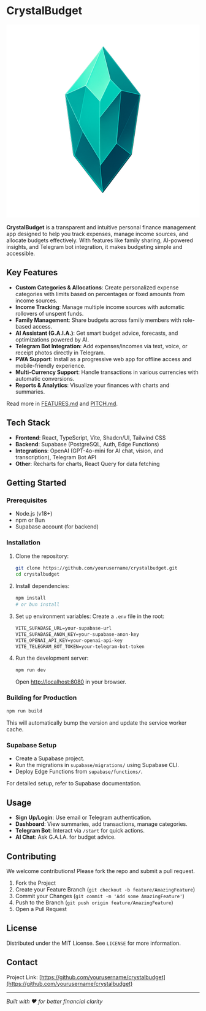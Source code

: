 # CrystalBudget

![CrystalBudget Logo](src/assets/crystal-logo.png)

**CrystalBudget** is a transparent and intuitive personal finance management app designed to help you track expenses, manage income sources, and allocate budgets effectively. With features like family sharing, AI-powered insights, and Telegram bot integration, it makes budgeting simple and accessible.

## Key Features

- **Custom Categories & Allocations**: Create personalized expense categories with limits based on percentages or fixed amounts from income sources.
- **Income Tracking**: Manage multiple income sources with automatic rollovers of unspent funds.
- **Family Management**: Share budgets across family members with role-based access.
- **AI Assistant (G.A.I.A.)**: Get smart budget advice, forecasts, and optimizations powered by AI.
- **Telegram Bot Integration**: Add expenses/incomes via text, voice, or receipt photos directly in Telegram.
- **PWA Support**: Install as a progressive web app for offline access and mobile-friendly experience.
- **Multi-Currency Support**: Handle transactions in various currencies with automatic conversions.
- **Reports & Analytics**: Visualize your finances with charts and summaries.

Read more in [FEATURES.md](FEATURES.md) and [PITCH.md](PITCH.md).

## Tech Stack

- **Frontend**: React, TypeScript, Vite, Shadcn/UI, Tailwind CSS
- **Backend**: Supabase (PostgreSQL, Auth, Edge Functions)
- **Integrations**: OpenAI (GPT-4o-mini for AI chat, vision, and transcription), Telegram Bot API
- **Other**: Recharts for charts, React Query for data fetching

## Getting Started

### Prerequisites

- Node.js (v18+)
- npm or Bun
- Supabase account (for backend)

### Installation

1. Clone the repository:
   ```bash
   git clone https://github.com/yourusername/crystalbudget.git
   cd crystalbudget
   ```

2. Install dependencies:
   ```bash
   npm install
   # or bun install
   ```

3. Set up environment variables:
   Create a `.env` file in the root:
   ```
   VITE_SUPABASE_URL=your-supabase-url
   VITE_SUPABASE_ANON_KEY=your-supabase-anon-key
   VITE_OPENAI_API_KEY=your-openai-api-key
   VITE_TELEGRAM_BOT_TOKEN=your-telegram-bot-token
   ```

4. Run the development server:
   ```bash
   npm run dev
   ```
   Open [http://localhost:8080](http://localhost:8080) in your browser.

### Building for Production

```bash
npm run build
```

This will automatically bump the version and update the service worker cache.

### Supabase Setup

- Create a Supabase project.
- Run the migrations in `supabase/migrations/` using Supabase CLI.
- Deploy Edge Functions from `supabase/functions/`.

For detailed setup, refer to Supabase documentation.

## Usage

- **Sign Up/Login**: Use email or Telegram authentication.
- **Dashboard**: View summaries, add transactions, manage categories.
- **Telegram Bot**: Interact via `/start` for quick actions.
- **AI Chat**: Ask G.A.I.A. for budget advice.

## Contributing

We welcome contributions! Please fork the repo and submit a pull request.

1. Fork the Project
2. Create your Feature Branch (`git checkout -b feature/AmazingFeature`)
3. Commit your Changes (`git commit -m 'Add some AmazingFeature'`)
4. Push to the Branch (`git push origin feature/AmazingFeature`)
5. Open a Pull Request

## License

Distributed under the MIT License. See `LICENSE` for more information.

## Contact

Project Link: [https://github.com/yourusername/crystalbudget](https://github.com/yourusername/crystalbudget)

---

*Built with ❤️ for better financial clarity*
